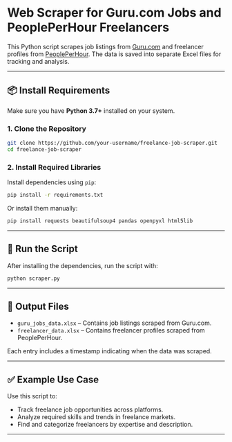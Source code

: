 
# Web Scraper for Guru.com Jobs and PeoplePerHour Freelancers

This Python script scrapes job listings from [Guru.com](https://www.guru.com/d/jobs) and freelancer profiles from [PeoplePerHour](https://www.peopleperhour.com/hire-freelancers). The data is saved into separate Excel files for tracking and analysis.

---

## 📦 Install Requirements

Make sure you have **Python 3.7+** installed on your system.

### 1. Clone the Repository

```bash
git clone https://github.com/your-username/freelance-job-scraper.git
cd freelance-job-scraper
```

### 2. Install Required Libraries

Install dependencies using `pip`:

```bash
pip install -r requirements.txt
```

Or install them manually:

```bash
pip install requests beautifulsoup4 pandas openpyxl html5lib
```

---

## 🚀 Run the Script

After installing the dependencies, run the script with:

```bash
python scraper.py
```

---

## 📁 Output Files

- `guru_jobs_data.xlsx` – Contains job listings scraped from Guru.com.
- `freelancer_data.xlsx` – Contains freelancer profiles scraped from PeoplePerHour.

Each entry includes a timestamp indicating when the data was scraped.

---

## ✅ Example Use Case

Use this script to:

- Track freelance job opportunities across platforms.
- Analyze required skills and trends in freelance markets.
- Find and categorize freelancers by expertise and description.

---
